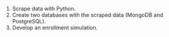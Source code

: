 1. Scrape data with Python.
2. Create two databases with the scraped data (MongoDB and PostgreSQL).
3. Develop an enrollment simulation.
